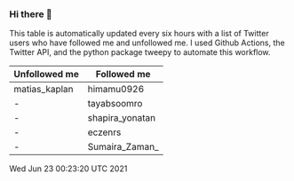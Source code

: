 ### Hi there 👋

This table is automatically updated every six hours with a list of Twitter users who have followed me and unfollowed me. I used Github Actions, the Twitter API, and the python package tweepy to automate this workflow.

| Unfollowed me |  Followed me |
| --- | --- |
|matias_kaplan|himamu0926|
|-|tayabsoomro|
|-|shapira_yonatan|
|-|eczenrs|
|-|Sumaira_Zaman_|
Wed Jun 23 00:23:20 UTC 2021
